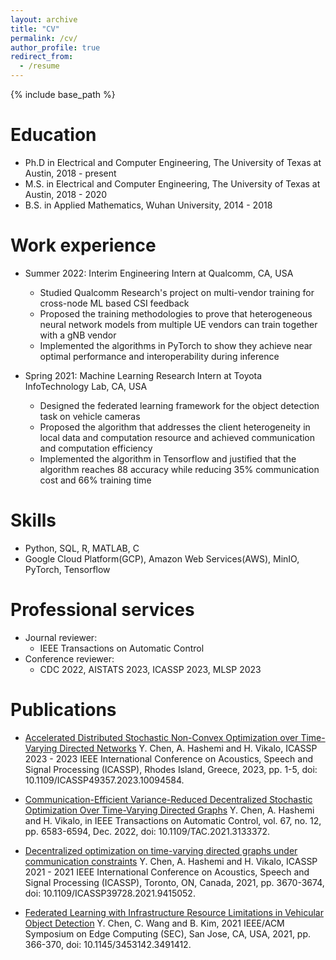 ```yaml
---
layout: archive
title: "CV"
permalink: /cv/
author_profile: true
redirect_from:
  - /resume
---
```


{% include base_path %}

Education
======
* Ph.D in Electrical and Computer Engineering, The University of Texas at Austin, 2018 - present
* M.S. in Electrical and Computer Engineering, The University of Texas at Austin, 2018 - 2020
* B.S. in Applied Mathematics, Wuhan University, 2014 - 2018

Work experience
======
* Summer 2022: Interim Engineering Intern at Qualcomm, CA, USA
  * Studied Qualcomm Research's project on multi-vendor training for cross-node ML based CSI feedback
  * Proposed the training methodologies to prove that heterogeneous neural network models from multiple UE vendors can train together with a gNB vendor
  * Implemented the algorithms in PyTorch to show they achieve near optimal performance and interoperability during inference

* Spring 2021: Machine Learning Research Intern at Toyota InfoTechnology Lab, CA, USA
  * Designed the federated learning framework for the object detection task on vehicle cameras
  * Proposed the algorithm that addresses the client heterogeneity in local data and computation resource and achieved communication and computation efficiency
  * Implemented the algorithm in Tensorflow and justified that the algorithm reaches 88 accuracy while reducing 35% communication cost and 66% training time
  
Skills
======
* Python, SQL, R, MATLAB, C
* Google Cloud Platform(GCP), Amazon Web Services(AWS), MinIO, PyTorch, Tensorflow

Professional services
======
* Journal reviewer:
  * IEEE Transactions on Automatic Control
* Conference reviewer:
  * CDC 2022, AISTATS 2023, ICASSP 2023, MLSP 2023   

Publications
======
* [Accelerated Distributed Stochastic Non-Convex Optimization over Time-Varying Directed Networks](https://ieeexplore.ieee.org/abstract/document/10094584) Y. Chen, A. Hashemi and H. Vikalo, ICASSP 2023 - 2023 IEEE International Conference on Acoustics, Speech and Signal Processing (ICASSP), Rhodes Island, Greece, 2023, pp. 1-5, doi: 10.1109/ICASSP49357.2023.10094584.

* [Communication-Efficient Variance-Reduced Decentralized Stochastic Optimization Over Time-Varying Directed Graphs](https://ieeexplore.ieee.org/abstract/document/9640474) Y. Chen, A. Hashemi and H. Vikalo, in IEEE Transactions on Automatic Control, vol. 67, no. 12, pp. 6583-6594, Dec. 2022, doi: 10.1109/TAC.2021.3133372.
 
* [Decentralized optimization on time-varying directed graphs under communication constraints](https://ieeexplore.ieee.org/abstract/document/9415052) Y. Chen, A. Hashemi and H. Vikalo, ICASSP 2021 - 2021 IEEE International Conference on Acoustics, Speech and Signal Processing (ICASSP), Toronto, ON, Canada, 2021, pp. 3670-3674, doi: 10.1109/ICASSP39728.2021.9415052.
 
* [Federated Learning with Infrastructure Resource Limitations in Vehicular Object Detection](https://ieeexplore.ieee.org/abstract/document/9708936) Y. Chen, C. Wang and B. Kim, 2021 IEEE/ACM Symposium on Edge Computing (SEC), San Jose, CA, USA, 2021, pp. 366-370, doi: 10.1145/3453142.3491412.

  
